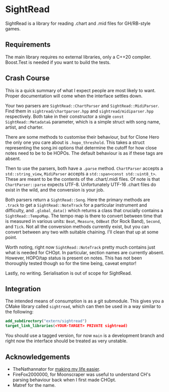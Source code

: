 # SightRead

SightRead is a library for reading .chart and .mid files for GH/RB-style games.

## Requirements

The main library requires no external libraries, only a C++20 compiler.
Boost.Test is needed if you want to build the tests.

## Crash Course

This is a quick summary of what I expect people are most likely to want. Proper
documentation will come when the interface settles down.

Your two parsers are `SightRead::ChartParser` and `SightRead::MidiParser`. Find
them in `sightread/chartparser.hpp` and `sightread/midiparser.hpp` respectively.
Both take in their constructor a single `const SightRead::Metadata&` parameter,
which is a simple struct with song name, artist, and charter.

There are some methods to customise their behaviour, but for Clone Hero the only
one you care about is `.hopo_threshold`. This takes a struct representing the
song.ini options that determine the cutoff for how close notes need to be to be
HOPOs. The default behaviour is as if these tags are absent.

Then to use the parsers, both have a `.parse` method. `ChartParser` accepts a
`std::string_view`, `MidiParser` accepts a `std::span<const std::uint8_t>`.
These are meant to be the contents of the .chart/.midi files. Of note is that
`ChartParser::parse` expects UTF-8. Unfortunately UTF-16 .chart files do exist
in the wild, and the conversion is your job.

Both parsers return a `SightRead::Song`. Here the primary methods are `.track`
to get a `SightRead::NoteTrack` for a particular instrument and difficulty, and
`.global_data()` which returns a class that crucially contains a
`SightRead::TempoMap`. The tempo map is there to convert between time that is
measured in various units: `Beat`, `Measure`, `OdBeat` (for Rock Band),
`Second`, and `Tick`. Not all the conversion methods currently exist, but you
can convert between any two with suitable chaining. I'll clean that up at some
point.

Worth noting, right now `SightRead::NoteTrack` pretty much contains just what is
needed for CHOpt. In particular, section names are currently absent. However,
HOPO/tap status is present on notes. This has not been thoroughly tested though
so for the time being, caveat emptor!

Lastly, no writing. Serialisation is out of scope for SightRead.

## Integration

The intended means of consumption is as a git submodule. This gives you a CMake
library called `sightread`, which can then be used in a way similar to the
following:

```cmake
add_subdirectory("extern/sightread")
target_link_libraries(<YOUR-TARGET> PRIVATE sightread)
```

You should use a tagged version, for now `main` is a development branch and
right now the interface should be treated as very unstable.

## Acknowledgements

* TheNathannator for [making my life easier](https://github.com/TheNathannator/GuitarGame_ChartFormats).
* FireFox2000000, for Moonscraper was useful to understand CH's parsing
behaviour back when I first made CHOpt.
* Matref for the name.
